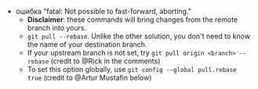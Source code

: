 - ошибка "fatal: Not possible to fast-forward, aborting."
	- **Disclaimer**: these commands will bring changes from the remote branch into yours.
	- `git pull --rebase`. Unlike the other solution, you don't need to know the name of your destination branch.
	- If your upstream branch is not set, try `git pull origin <branch> --rebase` (credit to @Rick in the comments)
	- To set this option globally, use `git config --global pull.rebase true` (credit to @Artur Mustafin below)